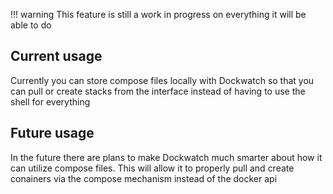 !!! warning
    This feature is still a work in progress on everything it will be able to do

## Current usage

Currently you can store compose files locally with Dockwatch so that you can pull or create stacks from the interface instead of having to use the shell for everything

## Future usage

In the future there are plans to make Dockwatch much smarter about how it can utilize compose files. This will allow it to properly pull and create conainers via the compose mechanism instead of the docker api
